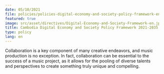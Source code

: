 ```yaml
---
date: 05/10/2021
file: policies/policies-digital-economy-and-society-policy-framework-en.pdf
featured: true
image: src/asset/directives/Digital-Economy-and-Society-Framework-en.jpg
title: Cambodia Digital Economy and Society Policy Framework 2021-2035
type: policy
lang: en
---
```


Collaboration is a key component of many creative endeavors, and music production is no exception. In fact, collaboration can be essential to the success of a music project, as it allows for the pooling of diverse talents and perspectives to create something truly unique and compelling.
